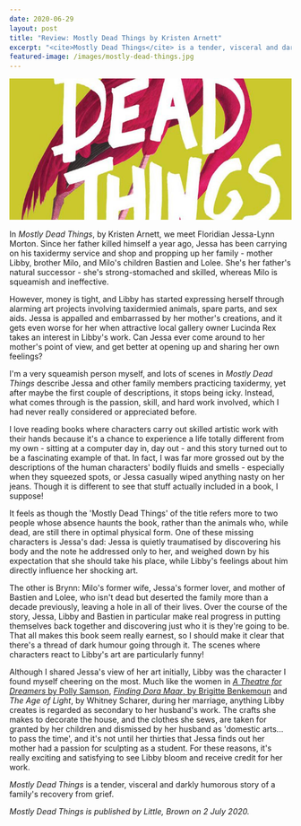 ```yaml
---
date: 2020-06-29
layout: post
title: "Review: Mostly Dead Things by Kristen Arnett"
excerpt: "<cite>Mostly Dead Things</cite> is a tender, visceral and darkly humorous story of a family's recovery from grief."
featured-image: /images/mostly-dead-things.jpg
---
```


![Mostly Dead Things](/images/mostly-dead-things.jpg)

In <cite>Mostly Dead Things</cite>, by Kristen Arnett, we meet Floridian Jessa-Lynn Morton. Since her father killed himself a year ago, Jessa has been carrying on his taxidermy service and shop and propping up her family - mother Libby, brother Milo, and Milo's children Bastien and Lolee. She's her father's natural successor - she's strong-stomached and skilled, whereas Milo is squeamish and ineffective.

However, money is tight, and Libby has started expressing herself through alarming art projects involving taxidermied animals, spare parts, and sex aids. Jessa is appalled and embarrassed by her mother's creations, and it gets even worse for her when attractive local gallery owner Lucinda Rex takes an interest in Libby's work. Can Jessa ever come around to her mother's point of view, and get better at opening up and sharing her own feelings?

I'm a very squeamish person myself, and lots of scenes in <cite>Mostly Dead Things</cite> describe Jessa and other family members practicing taxidermy, yet after maybe the first couple of descriptions, it stops being icky. Instead, what comes through is the passion, skill, and hard work involved, which I had never really considered or appreciated before.

I love reading books where characters carry out skilled artistic work with their hands because it's a chance to experience a life totally different from my own - sitting at a computer day in, day out - and this story turned out to be a fascinating example of that. In fact, I was far more grossed out by the descriptions of the human characters' bodily fluids and smells - especially when they squeezed spots, or Jessa casually wiped anything nasty on her jeans. Though it is different to see that stuff actually included in a book, I suppose!

It feels as though the 'Mostly Dead Things' of the title refers more to two people whose absence haunts the book, rather than the animals who, while dead, are still there in optimal physical form. One of these missing characters is Jessa's dad: Jessa is quietly traumatised by discovering his body and the note he addressed only to her, and weighed down by his expectation that she should take his place, while Libby's feelings about him directly influence her shocking art.

The other is Brynn: Milo's former wife, Jessa's former lover, and mother of Bastien and Lolee, who isn't dead but deserted the family more than a decade previously, leaving a hole in all of their lives. Over the course of the story, Jessa, Libby and Bastien in particular make real progress in putting themselves back together and discovering just who it is they're going to be. That all makes this book seem really earnest, so I should make it clear that there's a thread of dark humour going through it. The scenes where characters react to Libby's art are particularly funny!

Although I shared Jessa's view of her art initially, Libby was the character I found myself cheering on the most. Much like the women in [<cite>A Theatre for Dreamers</cite> by Polly Samson](/a-theatre-for-dreamers-by-polly-samson/), [<cite>Finding Dora Maar</cite>, by Brigitte Benkemoun](/finding-dora-maar-by-brigitte-benkemoun/) and <cite>The Age of Light</cite>, by Whitney Scharer, during her marriage, anything Libby creates is regarded as secondary to her husband's work. The crafts she makes to decorate the house, and the clothes she sews, are taken for granted by her children and dismissed by her husband as 'domestic arts... to pass the time', and it's not until her thirties that Jessa finds out her mother had a passion for sculpting as a student. For these reasons, it's really exciting and satisfying to see Libby bloom and receive credit for her work.

<cite>Mostly Dead Things</cite> is a tender, visceral and darkly humorous story of a family's recovery from grief.

*<cite>Mostly Dead Things</cite> is published by Little, Brown on 2 July 2020.*
